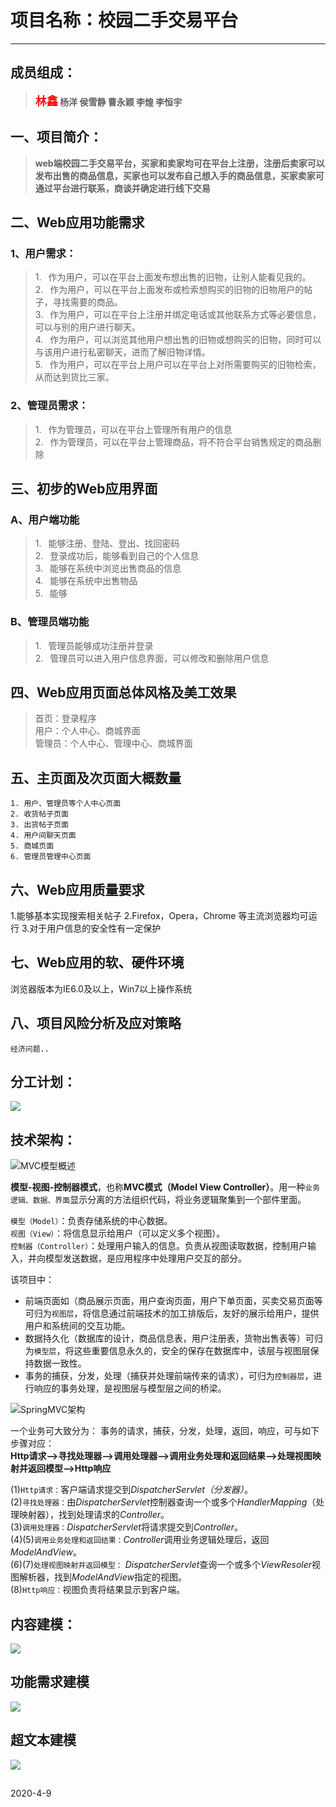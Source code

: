 # **项目名称：校园二手交易平台**
<hr>

## 成员组成：<br>
>**<font size =4 color="red">林鑫</font> 杨洋 侯雪静 曹永颖 李煌 李恒宇**

## 一、项目简介：<br>
>**web端校园二手交易平台，买家和卖家均可在平台上注册，注册后卖家可以发布出售的商品信息，买家也可以发布自己想入手的商品信息，买家卖家可通过平台进行联系，商谈并确定进行线下交易**
## 二、Web应用功能需求 
### 1、用户需求：

> 1.&ensp;&nbsp;作为用户，可以在平台上面发布想出售的旧物，让别人能看见我的。<br>
> 2.&ensp;&nbsp;作为用户，可以在平台上面发布或检索想购买的旧物的旧物用户的帖子，寻找需要的商品。<br>
> 3.&ensp;&nbsp;作为用户，可以在平台上注册并绑定电话或其他联系方式等必要信息，可以与别的用户进行聊天。<br>
> 4.&ensp;&nbsp;作为用户，可以浏览其他用户想出售的旧物或想购买的旧物，同时可以与该用户进行私密聊天，进而了解旧物详情。<br>
>5.&ensp;&nbsp;作为用户，可以在平台上用户可以在平台上对所需要购买的旧物检索，从而达到货比三家。

### 2、管理员需求：
>1.&ensp;&nbsp;作为管理员，可以在平台上管理所有用户的信息<br>
>2.&ensp;&nbsp;作为管理员，可以在平台上管理商品，将不符合平台销售规定的商品删除<br>

## 三、初步的Web应用界面
### A、用户端功能
>1.&ensp;&nbsp;能够注册、登陆、登出、找回密码<br>
>2.&ensp;&nbsp;登录成功后，能够看到自己的个人信息<br>
>3.&ensp;&nbsp;能够在系统中浏览出售商品的信息<br>
>4.&ensp;&nbsp;能够在系统中出售物品<br>
>5.&ensp;&nbsp;能够
    
### B、管理员端功能
>1.&ensp;&nbsp;管理员能够成功注册并登录<br>
>2.&ensp;&nbsp;管理员可以进入用户信息界面，可以修改和删除用户信息
    
## 四、Web应用页面总体风格及美工效果
>首页：登录程序<br>
>用户：个人中心、商城界面<br>
>管理员：个人中心、管理中心、商城界面<br>
    
## 五、主页面及次页面大概数量
    1. 用户、管理员等个人中心页面
    2. 收货帖子页面
    3. 出货帖子页面
    4. 用户间聊天页面
    5. 商城页面
    6. 管理员管理中心页面
      
## 六、Web应用质量要求 
   1.能够基本实现搜索相关帖子
   2.Firefox，Opera，Chrome 等主流浏览器均可运行
   3.对于用户信息的安全性有一定保护
    
    
## 七、Web应用的软、硬件环境 
  浏览器版本为IE6.0及以上，Win7以上操作系统
  
## 八、项目风险分析及应对策略
    经济问题..

## 分工计划：
![](https://img-blog.csdnimg.cn/20200409222158769.png?x-oss-process=image/watermark,type_ZmFuZ3poZW5naGVpdGk,shadow_10,text_aHR0cHM6Ly9ibG9nLmNzZG4ubmV0L3dlaXhpbl80MzQ1MjQyNA==,size_16,color_FFFFFF,t_70)

## 技术架构：
![MVC模型概述](<https://images2018.cnblogs.com/blog/1027054/201805/1027054-20180521151956650-1028459743.png>)

**模型-视图-控制器模式**，也称**MVC模式（Model View Controller）**。用一种``业务逻辑、数据、界面``显示分离的方法组织代码，将业务逻辑聚集到一个部件里面。

``模型（Model）``：负责存储系统的中心数据。  
``视图（View）``：将信息显示给用户（可以定义多个视图）。  
``控制器（Controller）``：处理用户输入的信息。负责从视图读取数据，控制用户输入，并向模型发送数据，是应用程序中处理用户交互的部分。

该项目中：  

- 前端页面如（商品展示页面，用户查询页面，用户下单页面，买卖交易页面等可归为``视图层``，将信息通过前端技术的加工排版后，友好的展示给用户，提供用户和系统间的交互功能。  
- 数据持久化（数据库的设计，商品信息表，用户注册表，货物出售表等）可归为``模型层``，将这些重要信息永久的，安全的保存在数据库中，该层与视图层保持数据一致性。  
- 事务的捕获，分发，处理（捕获并处理前端传来的请求），可归为``控制器层``，进行响应的事务处理，是视图层与模型层之间的桥梁。  
  
    
    
  

![SpringMVC架构](<https://images2018.cnblogs.com/blog/1027054/201805/1027054-20180522173053209-1511254402.png>)

一个业务可大致分为：
事务的请求，捕获，分发，处理，返回，响应，可与如下步骤对应：  
**Http请求——>寻找处理器——>调用处理器——>调用业务处理和返回结果——>处理视图映射并返回模型——>Http响应**  

(1)``Http请求：``客户端请求提交到*DispatcherServlet（分发器）*。  
(2)``寻找处理器：``由*DispatcherServlet*控制器查询一个或多个*HandlerMapping*（处理映射器），找到处理请求的*Controller*。  
(3)``调用处理器：``*DispatcherServlet*将请求提交到*Controller*。  
(4)(5)``调用业务处理和返回结果：``*Controller*调用业务逻辑处理后，返回*ModelAndView*。  
(6)(7)``处理视图映射并返回模型：`` *DispatcherServlet*查询一个或多个*ViewResoler*视图解析器，找到*ModelAndView*指定的视图。  
(8)``Http响应：``视图负责将结果显示到客户端。

## 内容建模：

![](https://ae01.alicdn.com/kf/H2d4555f5d6194e55845de4af372c32b9Z.jpg)

## 功能需求建模
![](https://ae01.alicdn.com/kf/Hb3fd651ddc064880b1c91d8cef73143a1.jpg)

## 超文本建模
![](https://ae01.alicdn.com/kf/H1d866132275c4ed38b45e0ebda1d641d3.jpg)
##

2020-4-9
